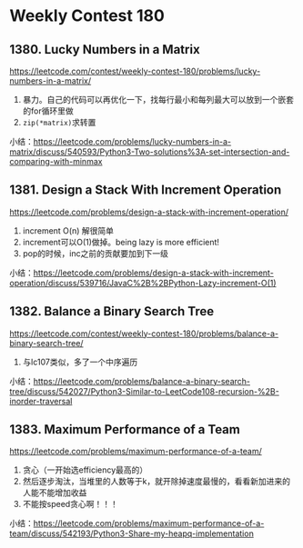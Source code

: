 # Weekly Contest 180
## 1380. Lucky Numbers in a Matrix
https://leetcode.com/contest/weekly-contest-180/problems/lucky-numbers-in-a-matrix/  
1. 暴力。自己的代码可以再优化一下，找每行最小和每列最大可以放到一个嵌套的for循环里做
2. `zip(*matrix)`求转置  

小结：https://leetcode.com/problems/lucky-numbers-in-a-matrix/discuss/540593/Python3-Two-solutions%3A-set-intersection-and-comparing-with-minmax  
## 1381. Design a Stack With Increment Operation
https://leetcode.com/problems/design-a-stack-with-increment-operation/  
1. increment O(n) 解很简单
2. increment可以O(1)做掉。being lazy is more efficient!  
3. pop的时候，inc之前的贡献要加到下一级  

小结：https://leetcode.com/problems/design-a-stack-with-increment-operation/discuss/539716/JavaC%2B%2BPython-Lazy-increment-O(1)  
## 1382. Balance a Binary Search Tree
https://leetcode.com/contest/weekly-contest-180/problems/balance-a-binary-search-tree/  
1. 与lc107类似，多了一个中序遍历  

小结：https://leetcode.com/problems/balance-a-binary-search-tree/discuss/542027/Python3-Similar-to-LeetCode108-recursion-%2B-inorder-traversal  
## 1383. Maximum Performance of a Team 
https://leetcode.com/problems/maximum-performance-of-a-team/  
1. 贪心（一开始选efficiency最高的）
2. 然后逐步淘汰，当堆里的人数等于k，就开除掉速度最慢的，看看新加进来的人能不能增加收益    
3. 不能按speed贪心啊！！！

小结：https://leetcode.com/problems/maximum-performance-of-a-team/discuss/542193/Python3-Share-my-heapq-implementation


